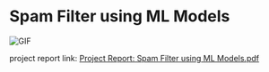 # Spam Filter using ML Models
![GIF](https://github.com/Pahulpreet86/Spam-Filter-using-ML-Models/blob/master/Project%20Report:%0ASpam%20Filter%20using%20ML%20Models.gif)


project report link: [Project Report: Spam Filter using ML Models.pdf
](https://github.com/Pahulpreet86/Spam-Filter-using-ML-Models/blob/master/Project%20Report:%0ASpam%20Filter%20using%20ML%20Models.pdf)
